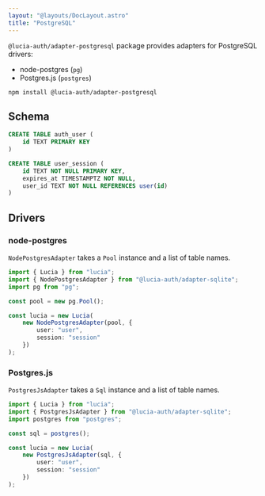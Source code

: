 ```yaml
---
layout: "@layouts/DocLayout.astro"
title: "PostgreSQL"
---
```


`@lucia-auth/adapter-postgresql` package provides adapters for PostgreSQL drivers:

- node-postgres (`pg`)
- Postgres.js (`postgres`)

```
npm install @lucia-auth/adapter-postgresql
```

## Schema

```sql
CREATE TABLE auth_user (
    id TEXT PRIMARY KEY
)

CREATE TABLE user_session (
    id TEXT NOT NULL PRIMARY KEY,
    expires_at TIMESTAMPTZ NOT NULL,
    user_id TEXT NOT NULL REFERENCES user(id)
)
```

## Drivers

### node-postgres

`NodePostgresAdapter` takes a `Pool` instance and a list of table names.

```ts
import { Lucia } from "lucia";
import { NodePostgresAdapter } from "@lucia-auth/adapter-sqlite";
import pg from "pg";

const pool = new pg.Pool();

const lucia = new Lucia(
	new NodePostgresAdapter(pool, {
		user: "user",
		session: "session"
	})
);
```

### Postgres.js

`PostgresJsAdapter` takes a `Sql` instance and a list of table names.

```ts
import { Lucia } from "lucia";
import { PostgresJsAdapter } from "@lucia-auth/adapter-sqlite";
import postgres from "postgres";

const sql = postgres();

const lucia = new Lucia(
	new PostgresJsAdapter(sql, {
		user: "user",
		session: "session"
	})
);
```
